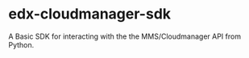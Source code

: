 # edx-cloudmanager-sdk
A Basic SDK for interacting with the the MMS/Cloudmanager API from Python.  
